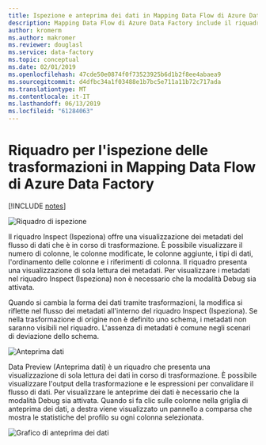 ```yaml
---
title: Ispezione e anteprima dei dati in Mapping Data Flow di Azure Data Factory
description: Mapping Data Flow di Azure Data Factory include il riquadro Inspect (Ispeziona), che mostra i metadati del flusso di dati, e il riquadro Data Preview (Anteprima dati), che consente di visualizzare l'anteprima dei dati in modalità Debug
author: kromerm
ms.author: makromer
ms.reviewer: douglasl
ms.service: data-factory
ms.topic: conceptual
ms.date: 02/01/2019
ms.openlocfilehash: 47cde50e0874f0f73523925b6d1b2f8ee4abaea9
ms.sourcegitcommit: d4dfbc34a1f03488e1b7bc5e711a11b72c717ada
ms.translationtype: MT
ms.contentlocale: it-IT
ms.lasthandoff: 06/13/2019
ms.locfileid: "61284063"
---
```

# <a name="azure-data-factory-mapping-data-flow-transformation-inspect-tab"></a>Riquadro per l'ispezione delle trasformazioni in Mapping Data Flow di Azure Data Factory

[!INCLUDE [notes](../../includes/data-factory-data-flow-preview.md)]

![Riquadro di ispezione](media/data-flow/agg3.png "Riquadro di ispezione")

Il riquadro Inspect (Ispeziona) offre una visualizzazione dei metadati del flusso di dati che è in corso di trasformazione. È possibile visualizzare il numero di colonne, le colonne modificate, le colonne aggiunte, i tipi di dati, l'ordinamento delle colonne e i riferimenti di colonna. Il riquadro presenta una visualizzazione di sola lettura dei metadati. Per visualizzare i metadati nel riquadro Inspect (Ispeziona) non è necessario che la modalità Debug sia attivata.

Quando si cambia la forma dei dati tramite trasformazioni, la modifica si riflette nel flusso dei metadati all'interno del riquadro Inspect (Ispeziona). Se nella trasformazione di origine non è definito uno schema, i metadati non saranno visibili nel riquadro. L'assenza di metadati è comune negli scenari di deviazione dello schema.

![Anteprima dati](media/data-flow/datapreview.png "Anteprima dati")

Data Preview (Anteprima dati) è un riquadro che presenta una visualizzazione di sola lettura dei dati in corso di trasformazione. È possibile visualizzare l'output della trasformazione e le espressioni per convalidare il flusso di dati. Per visualizzare le anteprime dei dati è necessario che la modalità Debug sia attivata. Quando si fa clic sulle colonne nella griglia di anteprima dei dati, a destra viene visualizzato un pannello a comparsa che mostra le statistiche del profilo su ogni colonna selezionata.

![Grafico di anteprima dei dati](media/data-flow/chart.png "Grafico di anteprima dei dati")

